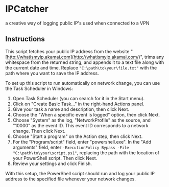 # IPCatcher
a creative way of logging public IP's used when connected to a VPN

## Instructions

This script fetches your public IP address from the website "[http://whatismyip.akamai.com](http://whatismyip.akamai.com/)", trims any whitespace from the returned string, and appends it to a text file along with the current date and time. Replace `"C:\path\to\your\file.txt"` with the path where you want to save the IP address.

To set up this script to run automatically on network change, you can use the Task Scheduler in Windows:

1.  Open Task Scheduler (you can search for it in the Start menu).
2.  Click on "Create Basic Task..." in the right-hand Actions panel.
3.  Give your task a name and description, then click Next.
4.  Choose the "When a specific event is logged" option, then click Next.
5.  Choose "System" as the log, "NetworkProfile" as the source, and "10000" as the event ID. This event ID corresponds to a network change. Then click Next.
6.  Choose "Start a program" on the Action step, then click Next.
7.  For the "Program/script" field, enter "powershell.exe". In the "Add arguments" field, enter `-ExecutionPolicy Bypass -File "C:\path\to\your\script.ps1"`, replacing the path with the location of your PowerShell script. Then click Next.
8.  Review your settings and click Finish.

With this setup, the PowerShell script should run and log your public IP address to the specified file whenever your network changes.

